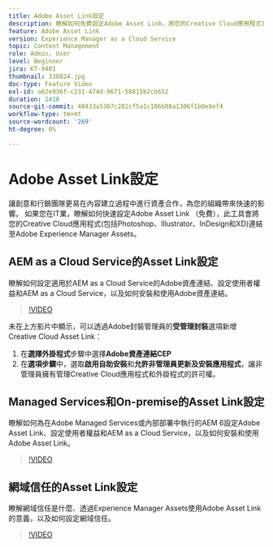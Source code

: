 ```yaml
---
title: Adobe Asset Link設定
description: 瞭解如何免費設定Adobe Asset Link，將您的Creative Cloud應用程式(包括Photoshop、Illustrator、InDesign和XD)連結至Adobe Experience Manager Assets。
feature: Adobe Asset Link
version: Experience Manager as a Cloud Service
topic: Content Management
role: Admin, User
level: Beginner
jira: KT-9401
thumbnail: 338824.jpg
doc-type: Feature Video
exl-id: a62e936f-c231-474d-9671-58815b2cb652
duration: 2418
source-git-commit: 48433a5367c281cf5a1c106b08a1306f1b0e8ef4
workflow-type: tm+mt
source-wordcount: '269'
ht-degree: 0%

---
```


# Adobe Asset Link設定

讓創意和行銷團隊更易在內容建立過程中進行資產合作，為您的組織帶來快速的影響。 如果您在IT業，瞭解如何快速設定Adobe Asset Link （免費），此工具會將您的Creative Cloud應用程式(包括Photoshop、Illustrator、InDesign和XD)連結至Adobe Experience Manager Assets。

## AEM as a Cloud Service的Asset Link設定

瞭解如何設定適用於AEM as a Cloud Service的Adobe資產連結、設定使用者權益和AEM as a Cloud Service，以及如何安裝和使用Adobe資產連結。

>[!VIDEO](https://video.tv.adobe.com/v/338824?quality=12&learn=on)

未在上方影片中顯示，可以透過Adobe封裝管理員的&#x200B;__受管理封裝__&#x200B;選項新增Creative Cloud Asset Link：

1. 在&#x200B;__選擇外掛程式__&#x200B;步驟中選擇&#x200B;__Adobe資產連結CEP__
2. 在&#x200B;__選項步驟__&#x200B;中，選取&#x200B;__啟用自助安裝__&#x200B;和&#x200B;__允許非管理員更新及安裝應用程式__，讓非管理員擁有管理Creative Cloud應用程式和外掛程式的許可權。

## Managed Services和On-premise的Asset Link設定

瞭解如何為在Adobe Managed Services或內部部署中執行的AEM 6設定Adobe Asset Link、設定使用者權益和AEM as a Cloud Service，以及如何安裝和使用Adobe Asset Link。

>[!VIDEO](https://video.tv.adobe.com/v/338823?quality=12&learn=on)


## 網域信任的Asset Link設定

瞭解網域信任是什麼、透過Experience Manager Assets使用Adobe Asset Link的意義，以及如何設定網域信任。

>[!VIDEO](https://video.tv.adobe.com/v/338825?quality=12&learn=on)
